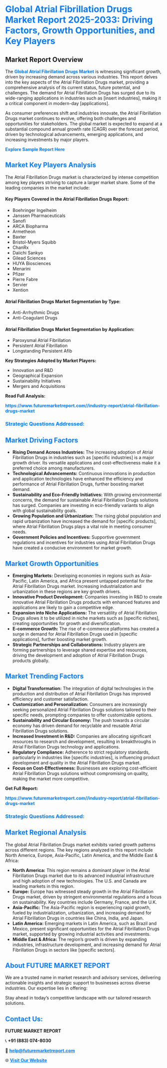 <h1 style="color: #007BFF;">Global Atrial Fibrillation Drugs Market Report 2025-2033: Driving Factors, Growth Opportunities, and Key Players</h1>

<section id="overview">
<h2>Market Report Overview</h2>
<p>The <a href="https://www.futuremarketreport.com//industry-report/atrial-fibrillation-drugs-market" style="color: #007BFF; text-decoration: none;"><strong>Global Atrial Fibrillation Drugs Market</strong></a> is witnessing significant growth, driven by increasing demand across various industries. This report delves into the key aspects of the Atrial Fibrillation Drugs market, providing a comprehensive analysis of its current status, future potential, and challenges. The demand for Atrial Fibrillation Drugs has surged due to its wide-ranging applications in industries such as [insert industries], making it a critical component in modern-day [applications].</p>
<p>As consumer preferences shift and industries innovate, the Atrial Fibrillation Drugs market continues to evolve, offering both challenges and opportunities for stakeholders. The global market is expected to expand at a substantial compound annual growth rate (CAGR) over the forecast period, driven by technological advancements, emerging applications, and increasing investments by major players.</p>
</section>

<section id="overview">
<p><a href="https://www.futuremarketreport.com//request-sample/reportId=59442" style="color: #007BFF; text-decoration: none;"><strong>Explore Sample Report Here</strong></a></p>
</section>

<section id="key-players">
<h2 style="color: #007BFF;">Market Key Players Analysis</h2>
<p>The Atrial Fibrillation Drugs market is characterized by intense competition among key players striving to capture a larger market share. Some of the leading companies in the market include:</p>
<h4>Key Players Covered in the Atrial Fibrillation Drugs Report:</h4>
<ul><li>Boehringer Ingelheim</li><li>Janssen Pharmaceuticals</li><li>Sanofi</li><li>ARCA Biopharma</li><li>Armetheon</li><li>Baxter</li><li>Bristol-Myers Squibb</li><li>ChanRx</li><li>Daiichi Sankyo</li><li>Gilead Sciences</li><li>HUYA Biosciences</li><li>Menarini</li><li>Pfizer</li><li>Pierre Fabre</li><li>Servier</li><li>Xention</li></ul>
<h4>Atrial Fibrillation Drugs Market Segmentation by Type:</h4>
<ul><li>Anti-Arrhythmic Drugs</li><li>Anti-Coagulant Drugs</li></ul>

<h4>Atrial Fibrillation Drugs Market Segmentation by Application:</h4>
<ul><li>Paroxysmal Atrial Fibrillation</li><li>Persistent Atrial Fibrillation</li><li>Longstanding Persistent Afib</li></ul>
<p><strong>Key Strategies Adopted by Market Players:</strong></p>
<ul>
<li>Innovation and R&D</li>
<li>Geographical Expansion</li>
<li>Sustainability Initiatives</li>
<li>Mergers and Acquisitions</li>
</ul>
</section>

<section>
<p><strong>Read Full Analysis: </strong></p><a href="https://www.futuremarketreport.com//industry-report/atrial-fibrillation-drugs-market" style="color: #007BFF; text-decoration: none;"><strong>https://www.futuremarketreport.com//industry-report/atrial-fibrillation-drugs-market</strong></a>
<h3 style="color: #007BFF;">Strategic Questions Addressed:</h3>
</section>

<section id="driving-factors">
<h2 style="color: #007BFF;">Market Driving Factors</h2>
<ul>
<li><strong>Rising Demand Across Industries:</strong> The increasing adoption of Atrial Fibrillation Drugs in industries such as [specific industries] is a major growth driver. Its versatile applications and cost-effectiveness make it a preferred choice among manufacturers.</li>
<li><strong>Technological Advancements:</strong> Continuous innovations in production and application technologies have enhanced the efficiency and performance of Atrial Fibrillation Drugs, further boosting market demand.</li>
<li><strong>Sustainability and Eco-Friendly Initiatives:</strong> With growing environmental concerns, the demand for sustainable Atrial Fibrillation Drugs solutions has surged. Companies are investing in eco-friendly variants to align with global sustainability goals.</li>
<li><strong>Growing Population and Urbanization:</strong> The rising global population and rapid urbanization have increased the demand for [specific products], where Atrial Fibrillation Drugs plays a vital role in meeting consumer needs.</li>
<li><strong>Government Policies and Incentives:</strong> Supportive government regulations and incentives for industries using Atrial Fibrillation Drugs have created a conducive environment for market growth.</li>
</ul>
</section>

<section id="growth-opportunities">
<h2 style="color: #007BFF;">Market Growth Opportunities</h2>
<ul>
<li><strong>Emerging Markets:</strong> Developing economies in regions such as Asia-Pacific, Latin America, and Africa present untapped potential for the Atrial Fibrillation Drugs market. Increasing industrialization and urbanization in these regions are key growth drivers.</li>
<li><strong>Innovative Product Development:</strong> Companies investing in R&D to create innovative Atrial Fibrillation Drugs products with enhanced features and applications are likely to gain a competitive edge.</li>
<li><strong>Expansion into Niche Applications:</strong> The versatility of Atrial Fibrillation Drugs allows it to be utilized in niche markets such as [specific niches], creating opportunities for growth and diversification.</li>
<li><strong>E-commerce Growth:</strong> The rise of e-commerce platforms has created a surge in demand for Atrial Fibrillation Drugs used in [specific applications], further boosting market growth.</li>
<li><strong>Strategic Partnerships and Collaborations:</strong> Industry players are forming partnerships to leverage shared expertise and resources, driving the development and adoption of Atrial Fibrillation Drugs products globally.</li>
</ul>
</section>

<section id="trending-factors">
<h2 style="color: #007BFF;">Market Trending Factors</h2>
<ul>
<li><strong>Digital Transformation:</strong> The integration of digital technologies in the production and distribution of Atrial Fibrillation Drugs has improved efficiency and customer satisfaction.</li>
<li><strong>Customization and Personalization:</strong> Consumers are increasingly seeking personalized Atrial Fibrillation Drugs solutions tailored to their specific needs, prompting companies to offer customizable options.</li>
<li><strong>Sustainability and Circular Economy:</strong> The push towards a circular economy has driven demand for recyclable and reusable Atrial Fibrillation Drugs solutions.</li>
<li><strong>Increased Investment in R&D:</strong> Companies are allocating significant resources to research and development, resulting in breakthroughs in Atrial Fibrillation Drugs technology and applications.</li>
<li><strong>Regulatory Compliance:</strong> Adherence to strict regulatory standards, particularly in industries like [specific industries], is influencing product development and quality in the Atrial Fibrillation Drugs market.</li>
<li><strong>Focus on Cost-Effectiveness:</strong> Businesses are exploring cost-efficient Atrial Fibrillation Drugs solutions without compromising on quality, making the market more competitive.</li>
</ul>
</section>

<section>
<p><strong>Get Full Report: </strong></p><a href="https://www.futuremarketreport.com//industry-report/atrial-fibrillation-drugs-market" style="color: #007BFF; text-decoration: none;"><strong>https://www.futuremarketreport.com//industry-report/atrial-fibrillation-drugs-market</strong></a>
<h3 style="color: #007BFF;">Strategic Questions Addressed:</h3>
</section>


<section id="regional-analysis">
<h2 style="color: #007BFF;">Market Regional Analysis</h2>
<p>The global Atrial Fibrillation Drugs market exhibits varied growth patterns across different regions. The key regions analyzed in this report include North America, Europe, Asia-Pacific, Latin America, and the Middle East & Africa:</p>
<ul>
<li><strong>North America:</strong> This region remains a dominant player in the Atrial Fibrillation Drugs market due to its advanced industrial infrastructure and high adoption of new technologies. The U.S. and Canada are leading markets in this region.</li>
<li><strong>Europe:</strong> Europe has witnessed steady growth in the Atrial Fibrillation Drugs market, driven by stringent environmental regulations and a focus on sustainability. Key countries include Germany, France, and the U.K.</li>
<li><strong>Asia-Pacific:</strong> The Asia-Pacific region is experiencing rapid growth, fueled by industrialization, urbanization, and increasing demand for Atrial Fibrillation Drugs in countries like China, India, and Japan.</li>
<li><strong>Latin America:</strong> Emerging markets in Latin America, such as Brazil and Mexico, present significant opportunities for the Atrial Fibrillation Drugs market, supported by growing industrial activities and investments.</li>
<li><strong>Middle East & Africa:</strong> The region’s growth is driven by expanding industries, infrastructure development, and increasing demand for Atrial Fibrillation Drugs in sectors like [specific sectors].</li>
</ul>
</section>

<footer>
<h2 style="color: #007BFF;">About FUTURE MARKET REPORT</h2>
<p>We are a trusted name in market research and advisory services, delivering actionable insights and strategic support to businesses across diverse industries. Our expertise lies in offering:</p>

<p>Stay ahead in today’s competitive landscape with our tailored research solutions.</p>

<h2 style="color: #007BFF;">Contact Us:</h2>
<p><strong>FUTURE MARKET REPORT</strong></p>
<p>📞 <strong>+91 (883) 074-8030</strong></p>
<p>📧 <strong><a href="mailto:help@futuremarketreport.com" style="color: #007BFF;">help@futuremarketreport.com</a></strong></p>
<p>🌐 <strong><a href="https://www.futuremarketreport.com/" style="color: #007BFF;">Visit Our Website</a></strong></p>
</footer>